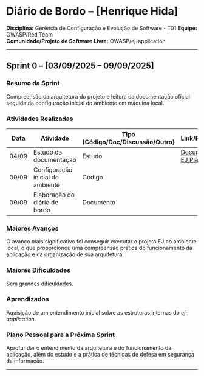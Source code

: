 # Diário de Bordo – [Henrique Hida]

**Disciplina:** Gerência de Configuração e Evolução de Software - T01 
**Equipe:** OWASP/Red Team  
**Comunidade/Projeto de Software Livre:** OWASP/ej-application

---

## Sprint 0 – [03/09/2025 – 09/09/2025]

### Resumo da Sprint

Compreensão da arquitetura do projeto e leitura da documentação oficial seguida da configuração inicial do ambiente em máquina local.

### Atividades Realizadas

| Data  | Atividade                         | Tipo (Código/Doc/Discussão/Outro) | Link/Referência | Status    |
| ----- | --------------------------------- | --------------------------------- | --------------- | --------- |
| 04/09 | Estudo da documentação            | Estudo                            | [Documentação EJ Platform](https://www.ejplatform.org/docs/) | Concluído |
| 09/09 | Configuração inicial do ambiente  | Código                            |                 | Concluído |
| 09/09 | Elaboração do diário de bordo     | Documento                         |                 | Concluído |

### Maiores Avanços

O avanço mais significativo foi conseguir executar o projeto EJ no ambiente local, o que proporcionou uma compreensão prática do funcionamento da aplicação e da organização de sua arquitetura.

### Maiores Dificuldades

Sem grandes dificuldades.

### Aprendizados

Aquisição de um entendimento inicial sobre as estruturas internas do *ej-application*.

### Plano Pessoal para a Próxima Sprint

Aprofundar o entendimento da arquitetura e do funcionamento da aplicação, além do estudo e a prática de técnicas de defesa em segurança da informação.

---
